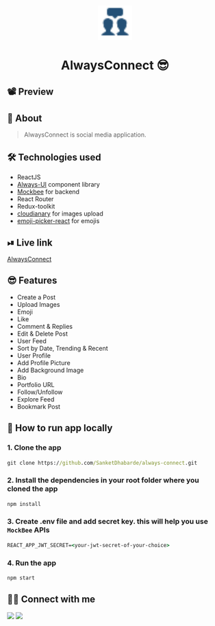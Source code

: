 <div align="center">

<img alt="always quiz" src="public/logo.png" width="80px" height="80px" />

# AlwaysConnect 😎

</div>

## 📽 Preview



## 📑 About
> AlwaysConnect is social media application.

## 🛠 Technologies used
- ReactJS
- [Always-UI](https://always-ui.netlify.app/) component library
- [Mockbee](https://mockbee.netlify.app/) for backend
- React Router
- Redux-toolkit
- [cloudianary](https://cloudinary.com/) for images upload
- [emoji-picker-react](https://www.npmjs.com/package/emoji-picker-react) for emojis

## ⏯ Live link
[AlwaysConnect](https://always-connect.netlify.app/)

## 😎 Features
- Create a Post
- Upload Images
- Emoji
- Like
- Comment & Replies
- Edit & Delete Post
- User Feed
- Sort by Date, Trending & Recent
- User Profile
- Add Profile Picture
- Add Background Image 
- Bio
- Portfolio URL
- Follow/Unfollow
- Explore Feed
- Bookmark Post

## 🤯 How to run app locally
### 1. Clone the app
```cmd
git clone https://github.com/SanketDhabarde/always-connect.git
```
### 2. Install the dependencies in your root folder where you cloned the app
```cmd
npm install
```
### 3. Create .env file and add secret key. this will help you use `MockBee` APIs
```cmd
REACT_APP_JWT_SECRET=<your-jwt-secret-of-your-choice>
```
### 4. Run the app
```cmd
npm start
```

## 👨‍💻 Connect with me 

<a href="https://twitter.com/SanketDhabarde1"><img src="https://img.shields.io/badge/Twitter-1DA1F2?style=for-the-badge&logo=twitter&logoColor=white"/></a>
<a href="https://www.linkedin.com/in/sanket-dhabarde-91b028166/"><img src="https://img.shields.io/badge/LinkedIn-0077B5?style=for-the-badge&logo=linkedin&logoColor=white"/></a>
